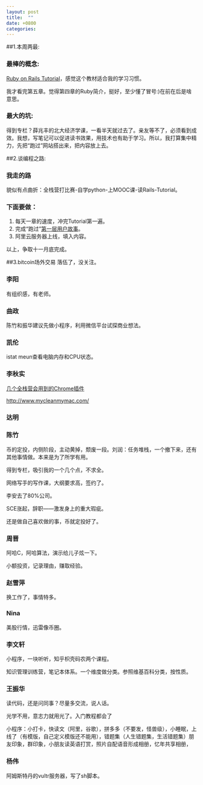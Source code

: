 ```yaml
---
layout: post
title:  ""
date: +0800
categories: 
---
```


##1.本周两最:

### 最棒的概念: 

[Ruby on Rails Tutorial](https://www.railstutorial.org/book/frontmatter)，感觉这个教材适合我的学习习惯。

我才看完第五章。觉得第四章的Ruby简介，挺好，至少懂了冒号:)在前在后是啥意思。

### 最大的坑:

得到专栏？薛兆丰的北大经济学课，一看半天就过去了。亲友等不了，必须看到成效。我想，写笔记可以促进读书效果，用技术也有助于学习。所以，我打算集中精力，先把“跑过”网站搭出来，把内容放上去。

##2.谈编程之路:
### 我走的路

貌似有点曲折：全栈营打比赛-自学python-上MOOC课-读Rails-Tutorial。

### 下面要做：

1. 每天一章的速度，冲完Tutorial第一遍。
2. 完成“跑过”[第一层用户故事](https://john-qu.github.io/%E8%B7%91%E8%BF%87%E6%89%8D%E8%A1%8C-%E7%9A%84%E7%94%A8%E6%88%B7%E6%95%85%E4%BA%8B)。
3. 阿里云服务器上线，填入内容。

以上，争取十一月底完成。

##3.bitcoin场外交易
落伍了，没关注。

### 李阳

有组织感，有老师。

### 曲政

陈竹和振华建议先做小程序，利用微信平台试探商业想法。

### 凯伦

istat meun查看电脑内存和CPU状态。

### 李秋实

[几个全栈营会用到的Chrome插件](https://forum.qzy.camp/t/chrome/1502)

<http://www.mycleanmymac.com/>

### 达明

### 陈竹

币的定投，内侧阶段，主动黄掉，颓废一段。刘润：任务堆栈，一个撤下来，还有其他事情做。本来是为了所学有用。

得到专栏，吸引我的一个几个点，不求全。

网络写手的写作课，大纲要求高，签约了。

李安去了80%公司。

SCE涨起，辞职——激发身上的重大瑕疵。

还是做自己喜欢做的事，币就定投好了。

### 周晋

阿哈C，阿哈算法，演示给儿子炫一下。

小额投资，记录理由，赚取经验。

### 赵雪萍

换工作了，事情特多。

### Nina

美股行情，迅雷像币圈。

### 李文轩

小程序，一块听听，知乎枳壳码农两个课程。

知识管理训练营，笔记本体系。一个维度做分类。参照维基百科分类，按性质。

### 王振华

读代码，还是问同事？尽量多交流，说人话。

光学不用，意志力就用光了。入门教程都会了

小程序：小打卡，快读文（阿里，谷歌），拼多多（不要发，怪兽级），小睡眠，上线了（有模版，自己定义模版还不能用），错题集（人生错题集，生活错题集）朋友印象，群印象，小朋友读英语打赏，照片自配语音形成相册，忆年共享相册，

### 杨伟

阿姆斯特丹的vultr服务器，写了sh脚本。



